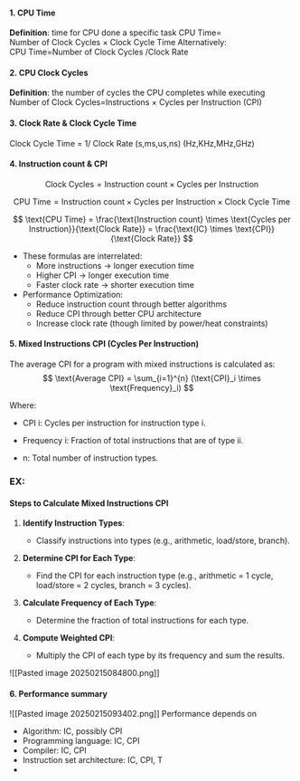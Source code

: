 #### 1. **CPU Time**
**Definition**: time for CPU done a specific task
CPU Time= Number of Clock Cycles × Clock Cycle Time
Alternatively:
    CPU Time=Number of Clock Cycles /Clock Rate

#### 2. **CPU Clock Cycles**
**Definition**: the number of cycles the CPU completes while executing
Number of Clock Cycles=Instructions × Cycles per Instruction (CPI)

#### 3. **Clock Rate** & **Clock Cycle Time**
Clock Cycle Time = 1/ Clock Rate
	(s,ms,us,ns)             (Hz,KHz,MHz,GHz)
#### 4. **Instruction count & CPI**
$$
\text{Clock Cycles} = \text{Instruction count} \times \text{Cycles per Instruction}
$$

$$
\text{CPU Time} = \text{Instruction count} \times \text{Cycles per Instruction} \times \text{Clock Cycle Time}
$$

$$
\text{CPU Time} = \frac{\text{Instruction count} \times \text{Cycles per Instruction}}{\text{Clock Rate}} = \frac{\text{IC} \times \text{CPI}}{\text{Clock Rate}}
$$
- These formulas are interrelated:
    - More instructions → longer execution time
    - Higher CPI → longer execution time
    - Faster clock rate → shorter execution time
- Performance Optimization:
    - Reduce instruction count through better algorithms
    - Reduce CPI through better CPU architecture
    - Increase clock rate (though limited by power/heat constraints)

#### 5. **Mixed Instructions CPI (Cycles Per Instruction)**
The average CPI for a program with mixed instructions is calculated as:
$$
\text{Average CPI} = \sum_{i=1}^{n} (\text{CPI}_i \times \text{Frequency}_i)
$$

Where:

- CPI i​: Cycles per instruction for instruction type i.
    
- Frequency i: Fraction of total instructions that are of type ii.
    
- n: Total number of instruction types.

### EX:
#### Steps to Calculate Mixed Instructions CPI

1. **Identify Instruction Types**:
    
    - Classify instructions into types (e.g., arithmetic, load/store, branch).
        
2. **Determine CPI for Each Type**:
    
    - Find the CPI for each instruction type (e.g., arithmetic = 1 cycle, load/store = 2 cycles, branch = 3 cycles).
        
3. **Calculate Frequency of Each Type**:
    
    - Determine the fraction of total instructions for each type.
        
4. **Compute Weighted CPI**:
    
    - Multiply the CPI of each type by its frequency and sum the results.

![[Pasted image 20250215084800.png]]

#### 6. **Performance summary**
![[Pasted image 20250215093402.png]]
Performance depends on 
- Algorithm: IC, possibly CPI 
- Programming language: IC, CPI 
- Compiler: IC, CPI 
- Instruction set architecture: IC, CPI, T
-
